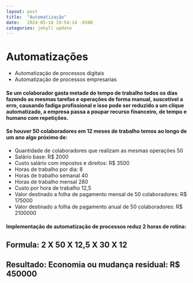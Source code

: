 ```yaml
---
layout: post
title:  "Automatização"
date:   2024-05-18 19:54:14 -0300
categories: jekyll update
---
```

# Automatizações

* Automatização de processos digitais
* Automatização de processos empresarias


#### Se um colaborador gasta metade do tempo de trabalho todos os dias fazendo as mesmas tarefas e operações de forma manual, suscetível a erro, causando fadiga profissional e isso pode ser reduzido a um clique automatizado, a empresa passa a poupar recurso financeiro, de tempo e humano com repetições.

#### Se houver 50 colaboradores em 12 meses de trabalho temos ao longo de um ano algo próximo de:

* Quantidade de colaboradores que realizam as mesmas operações 50
* Salário base: R$ 2000
* Custo salário com impostos e direitos: R$ 3500
* Horas de trabalho por dia: 8
* Horas de trabalho semanal 40
* Horas de trabalho mensal 280
* Custo por hora de trabalho 12,5
* Valor destinado a folha de pagamento mensal de 50 colaboradores: R$ 175000
* Valor destinado a folha de pagamento anual de 50 colaboradores: R$ 2100000

#### Implementação de automatização de processos reduz 2 horas de rotina:

## Formula: 2 X 50 X 12,5 X 30 X 12

## Resultado: Economia ou mudança residual: R$ 450000